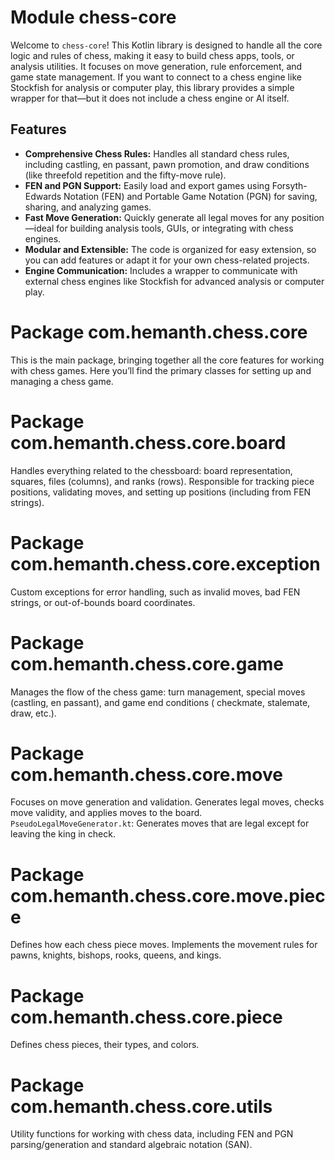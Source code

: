 # Module chess-core

Welcome to `chess-core`! This Kotlin library is designed to handle all the core logic and rules of chess, making it easy
to build chess apps, tools, or analysis utilities. It focuses on move generation, rule enforcement, and game state
management. If you want to connect to a chess engine like Stockfish for analysis or computer play, this library provides
a simple wrapper for that—but it does not include a chess engine or AI itself.

## Features

- **Comprehensive Chess Rules:** Handles all standard chess rules, including castling, en passant, pawn promotion, and
  draw conditions (like threefold repetition and the fifty-move rule).
- **FEN and PGN Support:** Easily load and export games using Forsyth-Edwards Notation (FEN) and Portable Game
  Notation (PGN) for saving, sharing, and analyzing games.
- **Fast Move Generation:** Quickly generate all legal moves for any position—ideal for building analysis tools, GUIs,
  or integrating with chess engines.
- **Modular and Extensible:** The code is organized for easy extension, so you can add features or adapt it for your own
  chess-related projects.
- **Engine Communication:** Includes a wrapper to communicate with external chess engines like Stockfish for advanced
  analysis or computer play.

# Package com.hemanth.chess.core

This is the main package, bringing together all the core features for working with chess games. Here you’ll find the
primary classes for setting up and managing a chess game.

# Package com.hemanth.chess.core.board

Handles everything related to the chessboard: board representation, squares, files (columns), and ranks (rows).
Responsible for tracking piece positions, validating moves, and setting up positions (including from FEN strings).

# Package com.hemanth.chess.core.exception

Custom exceptions for error handling, such as invalid moves, bad FEN strings, or out-of-bounds board coordinates.

# Package com.hemanth.chess.core.game

Manages the flow of the chess game: turn management, special moves (castling, en passant), and game end conditions (
checkmate, stalemate, draw, etc.).

# Package com.hemanth.chess.core.move

Focuses on move generation and validation. Generates legal moves, checks move validity, and applies moves to the board.
`PseudoLegalMoveGenerator.kt`: Generates moves that are legal except for leaving the king in check.

# Package com.hemanth.chess.core.move.piece

Defines how each chess piece moves. Implements the movement rules for pawns, knights, bishops, rooks, queens, and kings.

# Package com.hemanth.chess.core.piece

Defines chess pieces, their types, and colors.

# Package com.hemanth.chess.core.utils

Utility functions for working with chess data, including FEN and PGN parsing/generation and standard algebraic
notation (SAN).
